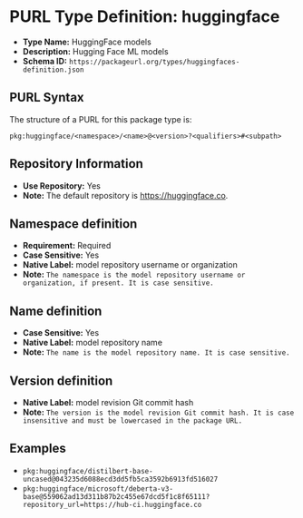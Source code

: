 <!--  NOTE: Auto-generated from the JSON PURL type definition.
Do not manually edit this file. Edit the JSON type definition instead. -->

# PURL Type Definition: huggingface

- **Type Name:** HuggingFace models
- **Description:** Hugging Face ML models
- **Schema ID:** `https://packageurl.org/types/huggingfaces-definition.json`

## PURL Syntax

The structure of a PURL for this package type is:

    pkg:huggingface/<namespace>/<name>@<version>?<qualifiers>#<subpath>

## Repository Information

- **Use Repository:** Yes
- **Note:** The default repository is https://huggingface.co.

## Namespace definition

- **Requirement:** Required
- **Case Sensitive:** Yes
- **Native Label:** model repository username or organization
- **Note:** `The namespace is the model repository username or organization, if present. It is case sensitive.`

## Name definition

- **Case Sensitive:** Yes
- **Native Label:** model repository name
- **Note:** `The name is the model repository name. It is case sensitive.`

## Version definition

- **Native Label:** model revision Git commit hash
- **Note:** `The version is the model revision Git commit hash. It is case insensitive and must be lowercased in the package URL.`

## Examples

- `pkg:huggingface/distilbert-base-uncased@043235d6088ecd3dd5fb5ca3592b6913fd516027`
- `pkg:huggingface/microsoft/deberta-v3-base@559062ad13d311b87b2c455e67dcd5f1c8f65111?repository_url=https://hub-ci.huggingface.co`
